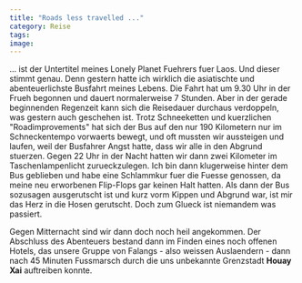 ```yaml
---
title: "Roads less travelled ..."
category: Reise
tags: 
image: 
---
```


... ist der Untertitel meines Lonely Planet Fuehrers fuer Laos. Und dieser stimmt genau. Denn gestern hatte ich wirklich die asiatischte und abenteuerlichste Busfahrt meines Lebens. Die Fahrt hat um 9.30 Uhr in der Frueh begonnen und dauert normalerweise 7 Stunden. Aber in der gerade beginnenden Regenzeit kann sich die Reisedauer durchaus verdoppeln, was gestern auch geschehen ist. Trotz Schneeketten und kuerzlichen "Roadimprovements" hat sich der Bus auf den nur 190 Kilometern nur im Schneckentempo vorwaerts bewegt, und oft mussten wir aussteigen und laufen, weil der Busfahrer Angst hatte, dass wir alle in den Abgrund stuerzen. Gegen 22 Uhr in der Nacht hatten wir dann zwei Kilometer im Taschenlampenlicht zurueckzulegen. Ich bin dann klugerweise hinter dem Bus geblieben und habe eine Schlammkur fuer die Fuesse genossen, da meine neu erworbenen Flip-Flops gar keinen Halt hatten. Als dann der Bus sozusagen ausgerutscht ist und kurz vorm Kippen und Abgrund war, ist mir das Herz in die Hosen gerutscht. Doch zum Glueck ist niemandem was passiert.

Gegen Mitternacht sind wir dann doch noch heil angekommen. Der Abschluss des Abenteuers bestand dann im Finden eines noch offenen Hotels, das unsere Gruppe von Falangs - also weissen Auslaendern - dann nach 45 Minuten Fussmarsch durch die uns unbekannte Grenzstadt **Houay Xai** auftreiben konnte.

